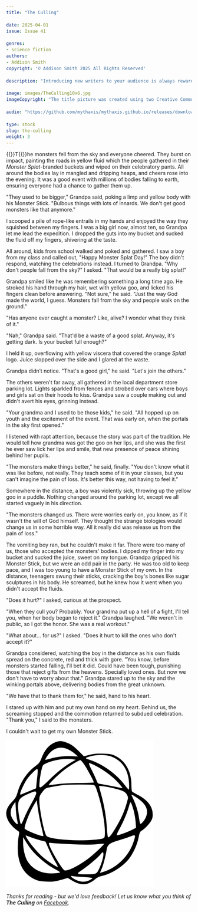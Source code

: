 ```yaml
---
title: "The Culling"

date: 2025-04-01
issue: Issue 41

genres:
- science fiction
authors:
- Addison Smith
copyright: '© Addison Smith 2025 All Rights Reserved'

description: "Introducing new writers to your audience is always rewarding for a magazine editor, but a parallel pleasure is welcoming contributors back to share more of their work. They have to justify it, though: the editor must not fall back on nostalgia, having them back just for old time's sake. Fortunately for me, Addison Smith's strange little stories always have a little something."

image: images/TheCulling10x6.jpg
imageCopyright: "The title picture was created using two Creative Commons images by [Charles](https://www.pexels.com/photo/kids-trick-or-treating-in-halloween-costumes-near-house-entrance-5859424/) [Parker](https://www.pexels.com/photo/multiracial-kids-in-halloween-costumes-near-decorations-5859379/) - many thanks!"

audio: "https://github.com/mythaxis/mythaxis.github.io/releases/download/i41/3.The.Culling.mp3"

type: stock
slug: the-culling
weight: 3
---
```


{{<glyph>}}T{{</glyph>}}he monsters fell from the sky and everyone cheered. They burst on impact, painting the roads in yellow fluid which the people gathered in their *Monster Splat*-branded buckets and wiped on their celebratory pants. All around the bodies lay in mangled and dripping heaps, and cheers rose into the evening. It was a good event with millions of bodies falling to earth, ensuring everyone had a chance to gather them up.

"They used to be bigger," Grandpa said, poking a limp and yellow body with his Monster Stick. "Bulbous things with lots of innards. We don't get good monsters like that anymore."

I scooped a pile of rope-like entrails in my hands and enjoyed the way they squished between my fingers. I was a big girl now, almost ten, so Grandpa let me lead the expedition. I dropped the guts into my bucket and sucked the fluid off my fingers, shivering at the taste. 

All around, kids from school walked and poked and gathered. I saw a boy from my class and called out, "Happy Monster Splat Day!" The boy didn't respond, watching the celebrations instead. I turned to Grandpa. "Why don't people fall from the sky?" I asked. "That would be a really big splat!"

Grandpa smiled like he was remembering something a long time ago. He stroked his hand through my hair, wet with yellow goo, and licked his fingers clean before answering. "Not sure," he said. "Just the way God made the world, I guess. Monsters fall from the sky and people walk on the ground."

"Has anyone ever caught a monster? Like, alive? I wonder what they think of it."

"Nah," Grandpa said. "That'd be a waste of a good splat. Anyway, it's getting dark. Is your bucket full enough?"

I held it up, overflowing with yellow viscera that covered the orange *Splat!* logo. Juice slopped over the side and I glared at the waste.

Grandpa didn’t notice. "That's a good girl," he said. "Let's join the others."

The others weren't far away, all gathered in the local department store parking lot. Lights sparkled from fences and strobed over cars where boys and girls sat on their hoods to kiss. Grandpa saw a couple making out and didn't avert his eyes, grinning instead.

"Your grandma and I used to be those kids," he said. "All hopped up on youth and the excitement of the event. That was early on, when the portals in the sky first opened."

I listened with rapt attention, because the story was part of the tradition. He would tell how grandma was got the goo on her lips, and she was the first he ever saw lick her lips and smile, that new presence of peace shining behind her pupils.

"The monsters make things better," he said, finally. "You don't know what it was like before, not really. They teach some of it in your classes, but you can't imagine the pain of loss. It's better this way, not having to feel it."

Somewhere in the distance, a boy was violently sick, throwing up the yellow goo in a puddle. Nothing changed around the parking lot, except we all started vaguely in his direction.

"The monsters changed us. There were worries early on, you know, as if it wasn't the will of God himself. They thought the strange biologies would change us in some horrible way. All it really did was release us from the pain of loss."

The vomiting boy ran, but he couldn't make it far. There were too many of us, those who accepted the monsters' bodies. I dipped my finger into my bucket and sucked the juice, sweet on my tongue. Grandpa gripped his Monster Stick, but we were an odd pair in the party. He was too old to keep pace, and I was too young to have a Monster Stick of my own. In the distance, teenagers swung their sticks, cracking the boy's bones like sugar sculptures in his body. He screamed, but he knew how it went when you didn't accept the fluids.

"Does it hurt?" I asked, curious at the prospect.

"When they cull you? Probably. Your grandma put up a hell of a fight, I'll tell you, when her body began to reject it." Grandpa laughed. "We weren't in public, so I got the honor. She was a real workout."

"What about… for us?" I asked. "Does it hurt to kill the ones who don't accept it?"

Grandpa considered, watching the boy in the distance as his own fluids spread on the concrete, red and thick with gore. "You know, before monsters started falling, I'll bet it did. Could have been tough, punishing those that reject gifts from the heavens. Specially loved ones. But now we don't have to worry about that." Grandpa stared up to the sky and the winking portals above, delivering bodies from the great unknown.

"We have that to thank them for," he said, hand to his heart.

I stared up with him and put my own hand on my heart. Behind us, the screaming stopped and the commotion returned to subdued celebration. "Thank you," I said to the monsters.

I couldn't wait to get my own Monster Stick.

![Orbit-lrg](images/Orbit.svg)

*Thanks for reading - but we'd love feedback! Let us know what you think of **The Culling** on [Facebook](https://www.facebook.com/MythaxisMagazine/posts/).*
